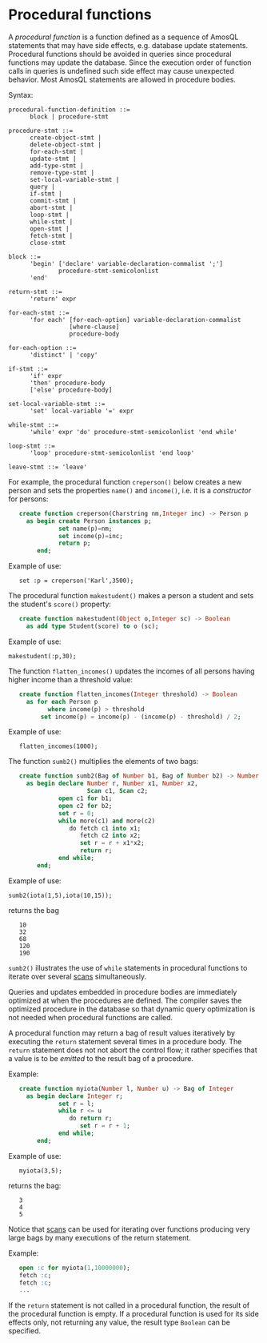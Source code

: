 # Procedural functions


A *procedural function* is a function defined as a sequence of AmosQL
statements that may have side effects, e.g. database update
statements. Procedural functions should be avoided in queries since
procedural functions may update the database. Since the execution
order of function calls in queries is undefined such side effect may
cause unexpected behavior. Most AmosQL statements are allowed in
procedure bodies.

Syntax:

```
procedural-function-definition ::=
      block | procedure-stmt

procedure-stmt ::=
      create-object-stmt |
      delete-object-stmt |
      for-each-stmt |
      update-stmt |
      add-type-stmt |
      remove-type-stmt |
      set-local-variable-stmt |
      query |
      if-stmt |
      commit-stmt |
      abort-stmt |
      loop-stmt |
      while-stmt |
      open-stmt |
      fetch-stmt |
      close-stmt

block ::=  
      'begin' ['declare' variable-declaration-commalist ';']
              procedure-stmt-semicolonlist
      'end'        

return-stmt ::=
      'return' expr

for-each-stmt ::=
      'for each' [for-each-option] variable-declaration-commalist
                 [where-clause] 
                 procedure-body

for-each-option ::= 
      'distinct' | 'copy'

if-stmt ::=
      'if' expr
      'then' procedure-body
      ['else' procedure-body]

set-local-variable-stmt ::=
      'set' local-variable '=' expr

while-stmt ::=
      'while' expr 'do' procedure-stmt-semicolonlist 'end while'

loop-stmt ::=
      'loop' procedure-stmt-semicolonlist 'end loop'

leave-stmt ::= 'leave'
```

For example, the procedural function `creperson()` below creates a new
person and sets the properties `name()` and `income()`, i.e. it is a
*constructor* for persons:

```sql
   create function creperson(Charstring nm,Integer inc) -> Person p
     as begin create Person instances p;
              set name(p)=nm;
              set income(p)=inc;
              return p;
        end;
```
Example of use:
```
   set :p = creperson('Karl',3500);
```

The procedural function `makestudent()` makes a person a student and
sets the student's `score()` property:

```sql
   create function makestudent(Object o,Integer sc) -> Boolean
     as add type Student(score) to o (sc);
```
Example of use:
```
makestudent(:p,30);
```

The function `flatten_incomes()` updates the incomes of all persons having higher income than a threshold value:

```sql
   create function flatten_incomes(Integer threshold) -> Boolean
     as for each Person p
           where income(p) > threshold
         set income(p) = income(p) - (income(p) - threshold) / 2;
```
Example of use:
```
   flatten_incomes(1000);
```

The function `sumb2()` multiplies the elements of two bags:
```sql
   create function sumb2(Bag of Number b1, Bag of Number b2) -> Number
     as begin declare Number r, Number x1, Number x2,
                      Scan c1, Scan c2;
              open c1 for b1;
              open c2 for b2;
              set r = 0;
              while more(c1) and more(c2)
                 do fetch c1 into x1;
                    fetch c2 into x2;
                    set r = r + x1*x2;
                    return r;
              end while;
        end;
```
Example of use:
```
sumb2(iota(1,5),iota(10,15));
```
returns the bag
```
   10
   32
   68
   120
   190
```
`sumb2()` illustrates the use of `while` statements in
procedural functions to iterate over several [scans](../amosql/scans.md)
simultaneously.

Queries and updates embedded in procedure bodies are immediately
optimized at when the procedures are defined. The compiler saves the
optimized procedure in the database so that dynamic query optimization
is not needed when procedural functions are called.

A procedural function may return a bag of result values iteratively by
executing the `return` statement several times in a procedure
body. The `return` statement does not not abort the control flow;
it rather specifies that a value is to be *emitted* to the result bag of a
procedure.

Example:

```sql
   create function myiota(Number l, Number u) -> Bag of Integer
     as begin declare Integer r;
              set r = l;
              while r <= u
                 do return r;
                    set r = r + 1;
              end while;
        end;
```
Example of use:
```
   myiota(3,5);
```
returns the bag:
```
   3
   4
   5
```

Notice that [scans](../amosql/scans.md) can be used for iterating over functions
producing very large bags by many executions of the return
statement. 

Example:
```sql
   open :c for myiota(1,10000000);
   fetch :c;
   fetch :c;
   ...
```

If the `return` statement is not called in a procedural function, the
result of the procedural function is empty. If a procedural function
is used for its side effects only, not returning any value, the result
type `Boolean` can be specified.
